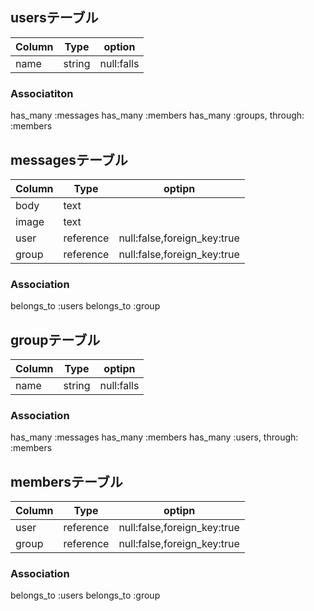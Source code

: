 ## usersテーブル
|Column|Type|option|
|------|----|------|
|name|string|null:falls|

### Associatiton
has_many :messages
has_many :members
has_many :groups, through: :members




## messagesテーブル
|Column|Type|optipn|
|------|----|------|
|body|text||
|image|text||
|user|reference|null:false,foreign_key:true|
|group|reference|null:false,foreign_key:true|

### Association 
belongs_to :users
belongs_to :group


## groupテーブル
|Column|Type|optipn|
|------|----|------|
|name|string|null:falls|

### Association
has_many :messages
has_many :members
has_many :users, through: :members



## membersテーブル
|Column|Type|optipn|
|------|----|------|
|user|reference|null:false,foreign_key:true|
|group|reference|null:false,foreign_key:true|

### Association
belongs_to :users
belongs_to :group
